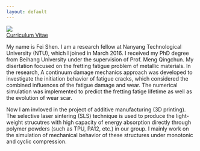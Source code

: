 ```yaml
---
layout: default
---
```


<div class="mainpage">

<div class="leftcolumn">
<div class="figure">
  <img src="{{ site.baseurl }}/img/me.jpg"> <br />
</div>
<a href="/file/CV_Shen Fei.pdf">Curriculum Vitae</a>
</div>

<div class="rightcolumn">

<p>My name is Fei Shen. I am a research fellow at Nanyang Technological University (NTU), which I joined in March 2016. I received my PhD degree from Beihang University under the supervision of Prof. Meng Qingchun. My disertation focused on the fretting fatigue problem of metallic materials. In the research, A continuum damage mechanics approach was developed to investigate the initiation behavior of fatigue cracks, which considered the combined influences of the fatigue damage and wear. The numerical simulation was implemented to predict the fretting fatige lifetime as well as the evolution of wear scar.</p>    

<p>Now I am invloved in the project of additive manufacturing (3D printing). The selective laser sintering (SLS) technique  is used to produce the light-weight strucutres with high capacity of energy absorption directly through polymer powders (such as TPU, PA12, etc.) in our group. I mainly work on the simulation of mechanical behavior of these structures under monotonic and cyclic compression.</p>

</div>
</div>